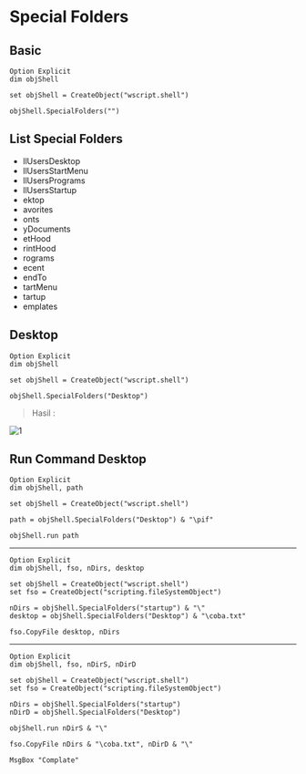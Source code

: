 # Special Folders

## Basic

```vbs
Option Explicit
dim objShell

set objShell = CreateObject("wscript.shell")

objShell.SpecialFolders("")
```

## List Special Folders

-   llUsersDesktop
-   llUsersStartMenu
-   llUsersPrograms
-   llUsersStartup
-   ektop
-   avorites
-   onts
-   yDocuments
-   etHood
-   rintHood
-   rograms
-   ecent
-   endTo
-   tartMenu
-   tartup
-   emplates

## Desktop

```vbs
Option Explicit
dim objShell

set objShell = CreateObject("wscript.shell")

objShell.SpecialFolders("Desktop")
```

> Hasil :

![1](../asset/img/17/1.webp)

## Run Command Desktop

```vbs
Option Explicit
dim objShell, path

set objShell = CreateObject("wscript.shell")

path = objShell.SpecialFolders("Desktop") & "\pif"

objShell.run path
```

---

```vbs
Option Explicit
dim objShell, fso, nDirs, desktop

set objShell = CreateObject("wscript.shell")
set fso = CreateObject("scripting.fileSystemObject")

nDirs = objShell.SpecialFolders("startup") & "\"
desktop = objShell.SpecialFolders("Desktop") & "\coba.txt"

fso.CopyFile desktop, nDirs
```

---

```vbs
Option Explicit
dim objShell, fso, nDirS, nDirD

set objShell = CreateObject("wscript.shell")
set fso = CreateObject("scripting.fileSystemObject")

nDirs = objShell.SpecialFolders("startup")
nDirD = objShell.SpecialFolders("Desktop")

objShell.run nDirS & "\"

fso.CopyFile nDirs & "\coba.txt", nDirD & "\"

MsgBox "Complate"
```
